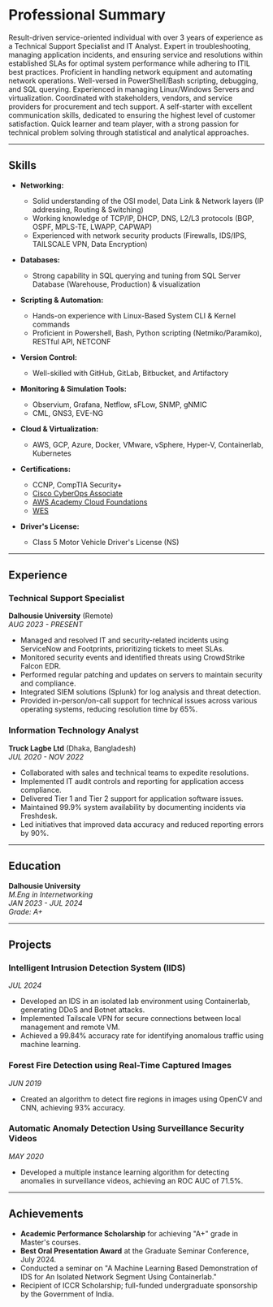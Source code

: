 # Professional Summary

Result-driven service-oriented individual with over 3 years of experience as a Technical Support Specialist and IT Analyst. Expert in troubleshooting, managing application incidents, and ensuring service and resolutions within established SLAs for optimal system performance while adhering to ITIL best practices. Proficient in handling network equipment and automating network operations. Well-versed in PowerShell/Bash scripting, debugging, and SQL querying. Experienced in managing Linux/Windows Servers and virtualization. Coordinated with stakeholders, vendors, and service providers for procurement and tech support. A self-starter with excellent communication skills, dedicated to ensuring the highest level of customer satisfaction. Quick learner and team player, with a strong passion for technical problem solving through statistical and analytical approaches.

---

## Skills

- **Networking:**
  - Solid understanding of the OSI model, Data Link & Network layers (IP addressing, Routing & Switching)
  - Working knowledge of TCP/IP, DHCP, DNS, L2/L3 protocols (BGP, OSPF, MPLS-TE, LWAPP, CAPWAP)
  - Experienced with network security products (Firewalls, IDS/IPS, TAILSCALE VPN, Data Encryption)
  
- **Databases:**
  - Strong capability in SQL querying and tuning from SQL Server Database (Warehouse, Production) & visualization
  
- **Scripting & Automation:**
  - Hands-on experience with Linux-Based System CLI & Kernel commands
  - Proficient in Powershell, Bash, Python scripting (Netmiko/Paramiko), RESTful API, NETCONF

- **Version Control:**
  - Well-skilled with GitHub, GitLab, Bitbucket, and Artifactory

- **Monitoring & Simulation Tools:**
  - Observium, Grafana, Netflow, sFLow, SNMP, gNMIC
  - CML, GNS3, EVE-NG

- **Cloud & Virtualization:**
  - AWS, GCP, Azure, Docker, VMware, vSphere, Hyper-V, Containerlab, Kubernetes

- **Certifications:**
  - CCNP, CompTIA Security+
  - [Cisco CyberOps Associate](https://www.credly.com/badges/b5fe6a84-b916-4d6f-8bf1-7d66bdf2dcbf/linked_in_profile)
  - [AWS Academy Cloud Foundations](https://www.credly.com/badges/7e48b61a-79c0-4807-971a-bdb01861d5f5/linked_in_profile)
  - [WES](https://www.credly.com/badges/4b542481-c935-4589-97e3-c7107e4bb6d7/linked_in_profile)

- **Driver's License:**
  - Class 5 Motor Vehicle Driver's License (NS)

---

## Experience

### Technical Support Specialist
**Dalhousie University** (Remote)  
_AUG 2023 - PRESENT_

- Managed and resolved IT and security-related incidents using ServiceNow and Footprints, prioritizing tickets to meet SLAs.
- Monitored security events and identified threats using CrowdStrike Falcon EDR.
- Performed regular patching and updates on servers to maintain security and compliance.
- Integrated SIEM solutions (Splunk) for log analysis and threat detection.
- Provided in-person/on-call support for technical issues across various operating systems, reducing resolution time by 65%.

### Information Technology Analyst
**Truck Lagbe Ltd** (Dhaka, Bangladesh)  
_JUL 2020 - NOV 2022_

- Collaborated with sales and technical teams to expedite resolutions.
- Implemented IT audit controls and reporting for application access compliance.
- Delivered Tier 1 and Tier 2 support for application software issues.
- Maintained 99.9% system availability by documenting incidents via Freshdesk.
- Led initiatives that improved data accuracy and reduced reporting errors by 90%.

---

## Education

**Dalhousie University**  
_M.Eng in Internetworking_  
_JAN 2023 - JUL 2024_  
_Grade: A+_

---

## Projects

### Intelligent Intrusion Detection System (IIDS)
_JUL 2024_
- Developed an IDS in an isolated lab environment using Containerlab, generating DDoS and Botnet attacks.
- Implemented Tailscale VPN for secure connections between local management and remote VM.
- Achieved a 99.84% accuracy rate for identifying anomalous traffic using machine learning.

### Forest Fire Detection using Real-Time Captured Images
_JUN 2019_
- Created an algorithm to detect fire regions in images using OpenCV and CNN, achieving 93% accuracy.

### Automatic Anomaly Detection Using Surveillance Security Videos
_MAY 2020_
- Developed a multiple instance learning algorithm for detecting anomalies in surveillance videos, achieving an ROC AUC of 71.5%.

---

## Achievements

- **Academic Performance Scholarship** for achieving "A+" grade in Master's courses.
- **Best Oral Presentation Award** at the Graduate Seminar Conference, July 2024.
- Conducted a seminar on "A Machine Learning Based Demonstration of IDS for An Isolated Network Segment Using Containerlab."
- Recipient of ICCR Scholarship; full-funded undergraduate sponsorship by the Government of India.
